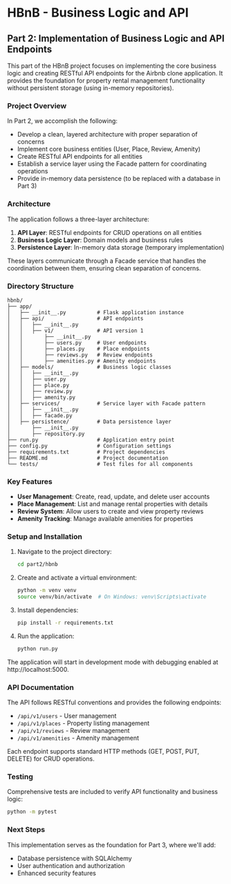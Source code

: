 # HBnB - Business Logic and API

## Part 2: Implementation of Business Logic and API Endpoints

This part of the HBnB project focuses on implementing the core business logic and creating RESTful API endpoints for the Airbnb clone application. It provides the foundation for property rental management functionality without persistent storage (using in-memory repositories).

### Project Overview

In Part 2, we accomplish the following:

- Develop a clean, layered architecture with proper separation of concerns
- Implement core business entities (User, Place, Review, Amenity)
- Create RESTful API endpoints for all entities
- Establish a service layer using the Facade pattern for coordinating operations
- Provide in-memory data persistence (to be replaced with a database in Part 3)

### Architecture

The application follows a three-layer architecture:

1. **API Layer**: RESTful endpoints for CRUD operations on all entities
2. **Business Logic Layer**: Domain models and business rules
3. **Persistence Layer**: In-memory data storage (temporary implementation)

These layers communicate through a Facade service that handles the coordination between them, ensuring clean separation of concerns.

### Directory Structure

```
hbnb/
├── app/
│   ├── __init__.py          # Flask application instance
│   ├── api/                 # API endpoints
│   │   ├── __init__.py
│   │   ├── v1/              # API version 1
│   │       ├── __init__.py
│   │       ├── users.py     # User endpoints
│   │       ├── places.py    # Place endpoints
│   │       ├── reviews.py   # Review endpoints
│   │       ├── amenities.py # Amenity endpoints
│   ├── models/              # Business logic classes
│   │   ├── __init__.py
│   │   ├── user.py
│   │   ├── place.py
│   │   ├── review.py
│   │   ├── amenity.py
│   ├── services/            # Service layer with Facade pattern
│   │   ├── __init__.py
│   │   ├── facade.py
│   ├── persistence/         # Data persistence layer
│       ├── __init__.py
│       ├── repository.py
├── run.py                   # Application entry point
├── config.py                # Configuration settings
├── requirements.txt         # Project dependencies
├── README.md                # Project documentation
└── tests/                   # Test files for all components
```

### Key Features

- **User Management**: Create, read, update, and delete user accounts
- **Place Management**: List and manage rental properties with details
- **Review System**: Allow users to create and view property reviews
- **Amenity Tracking**: Manage available amenities for properties

### Setup and Installation

1. Navigate to the project directory:
   ```bash
   cd part2/hbnb
   ```

2. Create and activate a virtual environment:
   ```bash
   python -m venv venv
   source venv/bin/activate  # On Windows: venv\Scripts\activate
   ```

3. Install dependencies:
   ```bash
   pip install -r requirements.txt
   ```

4. Run the application:
   ```bash
   python run.py
   ```

The application will start in development mode with debugging enabled at http://localhost:5000.

### API Documentation

The API follows RESTful conventions and provides the following endpoints:

- `/api/v1/users` - User management
- `/api/v1/places` - Property listing management
- `/api/v1/reviews` - Review management
- `/api/v1/amenities` - Amenity management

Each endpoint supports standard HTTP methods (GET, POST, PUT, DELETE) for CRUD operations.

### Testing

Comprehensive tests are included to verify API functionality and business logic:

```bash
python -m pytest
```

### Next Steps

This implementation serves as the foundation for Part 3, where we'll add:
- Database persistence with SQLAlchemy
- User authentication and authorization
- Enhanced security features
